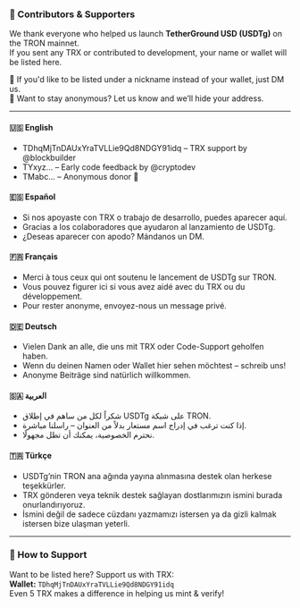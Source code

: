 ### 💖 Contributors & Supporters  
We thank everyone who helped us launch **TetherGround USD (USDTg)** on the TRON mainnet.  
If you sent any TRX or contributed to development, your name or wallet will be listed here.  

🙏 If you'd like to be listed under a nickname instead of your wallet, just DM us.  
🫥 Want to stay anonymous? Let us know and we’ll hide your address.  

---

#### 🇺🇸 English  
- TDhqMjTnDAUxYraTVLLie9Qd8NDGY91idq – TRX support by @blockbuilder  
- TYxyz... – Early code feedback by @cryptodev  
- TMabc... – Anonymous donor 💫

#### 🇪🇸 Español  
- Si nos apoyaste con TRX o trabajo de desarrollo, puedes aparecer aquí.  
- Gracias a los colaboradores que ayudaron al lanzamiento de USDTg.  
- ¿Deseas aparecer con apodo? Mándanos un DM.

#### 🇫🇷 Français  
- Merci à tous ceux qui ont soutenu le lancement de USDTg sur TRON.  
- Vous pouvez figurer ici si vous avez aidé avec du TRX ou du développement.  
- Pour rester anonyme, envoyez-nous un message privé.

#### 🇩🇪 Deutsch  
- Vielen Dank an alle, die uns mit TRX oder Code-Support geholfen haben.  
- Wenn du deinen Namen oder Wallet hier sehen möchtest – schreib uns!  
- Anonyme Beiträge sind natürlich willkommen.

#### 🇸🇦 العربية  
- شكراً لكل من ساهم في إطلاق USDTg على شبكة TRON.  
- إذا كنت ترغب في إدراج اسم مستعار بدلاً من العنوان – راسلنا مباشرة.  
- نحترم الخصوصية، يمكنك أن تظل مجهولًا.

#### 🇹🇷 Türkçe  
- USDTg’nin TRON ana ağında yayına alınmasına destek olan herkese teşekkürler.  
- TRX gönderen veya teknik destek sağlayan dostlarımızın ismini burada onurlandırıyoruz.  
- İsmini değil de sadece cüzdanı yazmamızı istersen ya da gizli kalmak istersen bize ulaşman yeterli.

---

### 🏅 How to Support  
Want to be listed here? Support us with TRX:  
**Wallet:** `TDhqMjTnDAUxYraTVLLie9Qd8NDGY91idq`  
Even 5 TRX makes a difference in helping us mint & verify!
